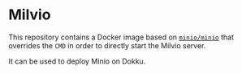 # Milvio

This repository contains a Docker image based on [`minio/minio`](https://hub.docker.com/r/minio/minio) that overrides
the `CMD` in order to directly start the Milvio server.

It can be used to deploy Minio on Dokku.

